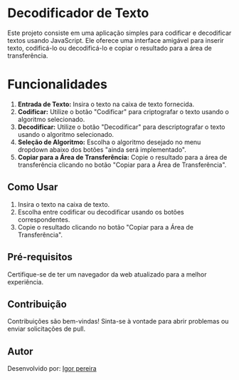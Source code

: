 # Decodificador de Texto

Este projeto consiste em uma aplicação simples para codificar e decodificar textos usando JavaScript. Ele oferece uma interface amigável para inserir texto, codificá-lo ou decodificá-lo e copiar o resultado para a área de transferência.

# Funcionalidades
1. **Entrada de Texto:** Insira o texto na caixa de texto fornecida.
2. **Codificar:** Utilize o botão "Codificar" para criptografar o texto usando o algoritmo selecionado.
3. **Decodificar:** Utilize o botão "Decodificar" para descriptografar o texto usando o algoritmo selecionado.
4. **Seleção de Algoritmo:** Escolha o algoritmo desejado no menu dropdown abaixo dos botões "ainda será implementado".
5. **Copiar para a Área de Transferência:** Copie o resultado para a área de transferência clicando no botão "Copiar para a Área de Transferência".

## Como Usar

1. Insira o texto na caixa de texto.
2. Escolha entre codificar ou decodificar usando os botões correspondentes.
3. Copie o resultado clicando no botão "Copiar para a Área de Transferência".

## Pré-requisitos

Certifique-se de ter um navegador da web atualizado para a melhor experiência.

## Contribuição

Contribuições são bem-vindas! Sinta-se à vontade para abrir problemas ou enviar solicitações de pull.

## Autor

Desenvolvido por: [Igor pereira](https://github.com/Igorpereirag)



